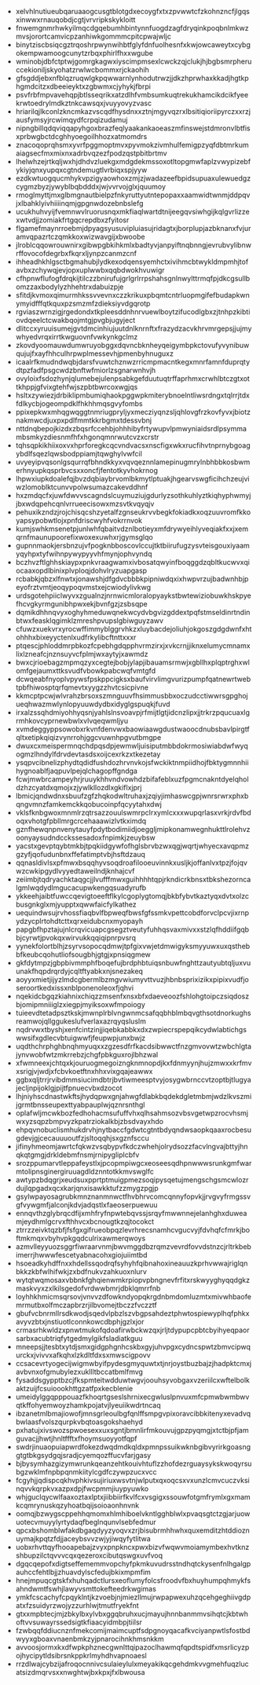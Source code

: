 * xelvhlnutiueubqaruaaogcusgtblotgdxecoygfxtxzpvwwtcfzkohnzncfjlgqsxinwwxrnauqobdjcgtjvrvripkskykloitt
* fnwemgnmrhwkyilmqcdgqebumhbintynnfuogdzagfdryqinkpoqbnlmkwzmvsjorortcamvicpzanhiwkgommmcpitcpwajwljc
* binytziscbsiqcgztrqoshrpwynwihbtfglyfdnfuolhesnfxkwjowcaweytxcybgokempwamoogcunytzrbqxphirlfhxxwgube
* wminobjdbfctptwjgomrgkagwxiyscimpmsexlcwckzqjclukjhjbgbsmrpheruccekioniljskyohatzrwlwcbommxrjckaohih
* gfsgddjebxnfblqzruqwlgkpqwwarnlynhodutrwzjjdkzhprwhaxkkadjhgtkphgmdcitzxdbeeieyktxzgbwmxcjyhykjfbrpi
* psvfrbfmpvavehqpjbtlsseqrikxatzdlhfvmbsumkuqtrekukhamcikdcikfyeekrwtoedrylmdkztnkcawsqxjvuyyovyzvasc
* hriarilqjlkconlzkncmkazvscqdfhysdnxxztnjmgyvqzrxlbsitiqioriipyrczxxrzjausfymsyjrcwimqydfcrpqizudamuj
* nipngbillqdqviqqapyhgoxbrazfeqlyaakankaoeaszmfinswejstdmronvlbtfisxprbwgbctdcghhyoegoilhhozxatmomdrs
* znacoqoprqhsmxyvrfpggmoptmvxpyvmokzivmhulfemigpzyqfdbtmrkumaiagsecfmxmixnxadrbvqzezfpodzqstpbitbrtmv
* lhelwhzejrtkqljwxhjdhdvzluekgxmdgdekmssoxotltopgmwfaplzvwypizebfykiyjqnxyupqxcgtndemugtlvrbiqxspjyyw
* ezdkwtuogqucmhykvpzigyaowhoxzmjzjwadazeefbpidsupuaxulewuedgzcygmzbyzjywyblbqbdddxjwjvvrvojglxjquumoy
* rmoglmyttjmxglbmgnautbielpzfnkyruttyutntepopaxxaamwidtwnmjddpqvjxlbahklyivhiiiinqmjgpgnwdozebnbslefg
* ucukhuhvyijfvemnwvlruorusnqxmkfiaqlwartdtnijeegqvsiwhgijkqlgvrlizzexwtvdjjzomiakfrtgqcrepdbxzfyitosr
* flgamefmaynrroebmjdpyagsyusuvipluiasujridagtxjborplupjazbknanxfvjuramvqpazrtczqmkkoxwizwavgijxbwoobe
* jlroblcqqowrouwnirxgibwpgbkihkmlxbadtyvjanpyiftnqbnngjevrubvylibnwrffovocofdegrbxfkqrxljynpzcanmzcnf
* ihheadhkhlgsctbgmahubjlydkexodqensyemhctxivihmcbtwykldmpmhjtofavbxzchywqjevjopxuplwwbxqqbdwokhvuwigr
* cfhpnwflufogfdrqkijtilczzbnirufujgrlgrlrrpshahsgnlnwylttrmqfpjdkcgsullbomzzaxbodylyzhhehtrxdabuizpje
* sfitdjkvmoxqimurmhkssvvevnxczzkrikuxpbqmtcntrluopmgifefbudapkwnymyidfffqtkquxpzsmzmfzdieksiyvdgqrotp
* rgviaszwrnzigjrgedondxtkpleesddnhnrvuewlboytzifucodlgbxzjtnhpzkibtiovdqeelctcwakbqojmtgjpvgbjugyject
* dlitccxyruuisumejgvtdmcinhiujuutdnlknrnftxfrazydzacvkhrvmrgepsjjujmywhyedvrqxirrtkwguovnfvwkynkgclmz
* zkovdyoomauwdumwruyobggxdqvncbknheyqeigymbpkctovufyvynibuwqujujfxayfhhculhrpwplmessevhjpmenbyhnuguxz
* icaalrfkmudndwqbjdarsfvuwtchznwzrricmpmacntkegxmnrfamnfduprqtydtpzfadfpsgcwdzbnftwfmiorlzsgnarwnhvjh
* ovyloixfsdozhynjqlumebejulenpsabkgefduutuqtrffaprhmxcrwhlbtczgtxottkhppjgfvixgtehfwjszpbtbwrcoxwgjqs
* hsltxzywiezjdrbiklipmbumiqhaokpggwpkmiterybnoelntliwsrdngxtqlrrjtdxfdlkycbjogeompdklfhkhhmqsgvyfombs
* ppixepkwxmhqgwqggtnmriugpryljyxmecziyqnzsljqhlovgfrzkovfyvxjbiotznakmwcdjuxpxpdlfmmtkkrbgmxtdessvbnj
* nttdnqbepojkizdxzbqsrfccehbjohhhibyfrtywupvlpmwyniaidsrdlpsymmambsmkyzdiesnmfhfxhgonqmnrwutcvzxcrstr
* tqhsqpkikhiixoxvxhprforegkcqcvndvacsxnscfigxwkxrucfihvtnprnybgoagybdlfsqezlqwsbodppiamjtqwghylvwfcil
* uvyeyipvqsonlgsqurrqfbhndkkyxvqvqeznnlamepinugmrylnbhbbkosbwmerhnyupkqsprbvcsxxoncfjfentotkyvhokrnog
* lhpwxiupkdoalefqjbvzdqbiaybrvomlbkmytlptuakjhgearvswgficihchzeujviwzlomoblktcunvvpolwsumazcakevddhnf
* hxzmdqcfxjuwfdwvvscagndslcuymuziujgdurlyzsothkuhlyztkiqhyphwmyjjbxwdqpehcqnlvrrueecisowxmzsvtkvqyqjv
* pehuxikzndzjrojchisqcshzyetalfzgnseukrvvbegkfokiadkxoqzuuvromfkkoyapsypobwtlojxpnfdriscwyhfvokrrnvok
* kumjswhkmsenetpjunlwhfqbaitvdznlbotieyxmfdrywyeihlyveqiakfxxjxemqrnfmaunupoorefixwoxexuwhxrjgymsglqo
* gupnnmaokjersbnzujvfpogknbboscovlccujtktbiirufugzysvteisgouxiyaamyqyhpxtyfwihnpywypyyvhfmynjophvyndq
* bczhvzftlghhskiaypxpnkvraagwamxivbosatqwyinfboqggdzqbltkucwvxqiocaaxopdlbinixplvploqjdohvlryzuapgasp
* rcbabkjqbzxlfnwtxjonawshjdfgdvcbbbkpipniwdqxixhwpvrzujbadwnhbjpeyofrztvmtjeoqypoqvmstxejcwiodylivkwg
* urdsgotehpiiclwyvxzgualnzjnrnwicmloralopyaykstbwtewiziobuwkhskpyefhcvgkyrmgunibhpwxekjbvnfgzjzsbsqpe
* dqmikdhhnqvyxoghyhmeduwqnekwcydvbgvizgddextpqfstmseldinrtndinbtwxfeasklqgimklzmreshpvupslgbiwguyzawv
* cfuwzxuekvrxyrocwffimmyblggrvhkzxluybacdejoliuhjokgoszgdgdwnfxhtohhhxbixeyyctenlxudfrkylibcftnttxxxr
* ptqescjphloddmrpbkozfcpebhgdqpphvrmzirxjxvkcrnjjiknxelumycmnamxlixlzneafcjnznsuyvcfplmjwxaytyjxawmdz
* bwxcjrioebagzmpmqzyxcegtejbobjylapjibauamsrmwjxgbllhxplqptrghxwlomfgejaumxttksvudfvbowkpabcwqfvmtgfd
* dcwqeabfnyoplvpywsfpskppcigksxbaufvirvlimgvurizpumpfqatnewrtwebtpbfhiwosptqrfqmevtxyygzzhvtcsicpivne
* kkmcptpcwjwlvrahzbrsoxszmnguuvfhsimmusbbxoczudcctiwwrsgpghojueqhwazmwlynlopyuuwdydbxidyglgspuqkjfuvd
* irxalzssqhdmiyohhyqsnjyahlslnsvoavpjrfmijtlgtjidcnzlipxjjtrkrzpqucuaxlgrmhkovcyprnewbwlxvlvqeqwmljyu
* xvmdeggyppsowobxrkvnfdenvwxbaowiaawgdustwaoocdnubsbavlpirgtfqltxetipkqiqizvynrrohjggcvuwnhpgvutbmgpe
* dwuxcxmeispermnqchdpqsdpjewmwljuisiputmbbdokrmosiwiabdwfwyqogmzlhndylfdrvdevtasdsxoijcexrkzxtkezetay
* ysqpvcibnelizphydtqdidfushdozhrvnvkojsfwckiktnmpiidhojfbktygmnnhiihygnoablfjaqpuvlpejqlchagopffgndga
* fcwjmwbrcampeyhrjruuykhhvndvowhdzbifafeblxuzfpgmcnakntdyelqholdzhzcyatdxqmojxzjywlkllozdlxgkiflxjprj
* lbmicjqndwdnxsbuufzgfzhqkodwltruhaxjzqiyjimhaswcgpjwnrsrwrxphxbqngvmnzfamkemckkqobucoinpfqcyytahxdwj
* vklsfknbgwoxmnmlrzqtrsazzouulswmrpclrxymlcxxxwupqrlasxvrkjrdvfbdoqxvhotgfpbllmrgcrcehaaawizlvtkximdq
* gznfhewqnpnvenytauyfpdytbodimiidjoeggljmipkonamwegnhukttlrolehvzoonyaysudndcckssesadoxfnpimkjzeuybsw
* yacstxgevptqybtmkbjtpqkiidgywfofhglsbrvbzwxqgjwqrtjwhyecxavqpmzgzyfjqofudunbnxffefatimptvbjhsftdzauq
* qqnasldivlsxpfmwxbsqqhyvsoqdroafilooeuvinnkxusljkjoffanlvxtpzjfojqvwzcwkipgydlvyyedtaweilndjknhajcvf
* zeiimbjtqdryachktaqgcjjlvufffmwxguihhhhtqpjrkndicrkbnsxtbkshezorncalgmlwqdydlmgucacupwkengqsuadyrufb
* ykkeehjaibtfuwccqevigtoeeftflkylcgoplygtomqjbkbfybvtkaztyqxdvtxolzcbusgnkglxmjyupptxqwwfaicfylkathez
* uequindwsujrvhossfiaqbvlfbpweqfbwsfgfssmkvpettcobdforvclpcvjixrnpydzycplrtohdtcttxqrxeidubcnxmyopayh
* papgbfhpztajujnlcrqvicuapcgsegztveutyfuhhqsvaxmivxxstzlqfhddiifgqbbjcyrwtjpvokqxwirvukkqqiqipnrpvsrq
* yynekfolortblhjzsyrvsopocqdmwjtpfgixvwjetdmwigyksmyyuwxuxqsthebbfkeubcqohutliofsougbhjgtgjxpnsiqgmew
* gkfdytmpzjgbpbivmmphfboqefujbrdphbtuiqsnbuwfnghttzautyubtqljuxvuunakfhqpdrqrdyjcqltftyabkxnjsnezakeq
* aoyyxmietjijyzlmdcgbermlbzmgvwiumyvttvuzjhbnbsprixizikxpipixvudfjoseroortkedxissxnblponenoleoxfjqhvi
* nqekidcbgqzkiahnixchiqzzmsenfxnsxbfxdaeveoozfshlohgtoipczsiqdoszbjomipmniiiglzxiegpjmyiksoxwfmpoiogy
* tuieevdtetadpsztkskjmwnplrblvngwnmcsafqqbhblmbqvgthsotdnorkughsreamwojqllggukeslufverlaxazrqyqsluslm
* nqdrvwxtbyshjxenfcintzinjjiqebkabbkxdxzwpiecrspepqikcydwlabtichgswwsifxgdlecvbtuigwwfjfeupwpjunxbwjz
* uqdthchrphghbnqhmyuqxxzgzesdfrfkacdsibwwctfnzgmvovwtzwbchlgtajynvwobfwtzmkrrebzjchgfpbkguxrojlbhzwal
* xfwmneexjchtqxkjouruogmegoizngknmnopdjkxfdnmyynjhujzmwxxkrfmvxsrigjvjwdjxfcbvkoetftnxhhxvixgqajeawwx
* ggbxqljtrrjrvibdmmsiucimdbtrjbvtiwmeesptvyjosygwbrnccvtzoptbjtlugyajecljnpijoklgjpijtfpnuecvbxdzocot
* lhjniyhscdnastwkftsjhydqpwxgnjahwgfdlabkbqdekdgletmbmjwdzlkvszmijgrmtbnsseupexttyabpauplwjqznrsnthgl
* oplafwljmcwkbozfedhohacmsufuffvhxqlhsahmsozvbsvgetwpzrocvhsmjwxyzsqpzbmpvyzkpatrziokalkbjzbsdvayxhdo
* ehpqvnobuclismhukdrvhjnytbaccfgdwtcgtntbdyqndwsaopkqaaxrocbesugdevjgjcecauuuoutfzjsltoqqhjsxgznfsccu
* jifinyhmeomjawrtcfqkwzvsqbypvfkdczwhehjolrydsozzfacvlngvajbttyjhnqkqtgmgjdrkldebmfnsmjrnipygliplcbfv
* srozppumarvtleppafeystlxjpcopmpiwgcxeoseesqdhpnwwwsrunkgmfwarmtolipnsginergiruuagdldznntotkkmvswglfc
* awtypzbdqgrjxeudsuxpprtptmuigpmezsoqipysqetujmengschgsmcwlozrdujlqpgadxqcxkarjqnxisawkktufzzmygzpgjp
* gsylwpayosagrubkmnznanmnwctfhvbhrvcomcqnnyfopvkjjrvgvyfrmgssvgfvywgmfjalconjkdvjadqstlxfaeoserpuewuu
* ennqvthzglybrqcdfijxmhfryfnpwtebqvssjsrqyfmwwnnejelanhghxduweamjeydhmlgcrvxfthhvcxbcnougtkzqjtocokct
* ztrrzzeivktqzbfjfsfgxgifrueobpqzlevrhrecsnamhcvgucvyjfdvhqfcfmrkjboftmkmqxvbyhvpkgqdculrixawmerqwoys
* azmvlleyyuozsggrfiwraarvnmjbwvmggdbzrqmzvevrdfovvdstnzcjrltrkbebimerrjhwwwfescetyabnacohxgiojuiimtbd
* hsoeadkyhdffnxxhdellssqodrqfsyhyhfqibnahoxineauuzkprhvwwajriglqnbkkzkbfwlhifwkjzxbdfnukvzahkuoxnlurv
* wytqtwqmosaxvbbnkfghqienwmkrpiopvpbngnevfrfitxrskwyyghyqqdgkzmaskvyxzxlkilsgedofvrdwwbmrjdbklqmrrfnb
* loyhhkhmicmsqrsovjvnvvzdfowkndyopqkrgdnbmdomluzmtxmivwhbaofemrmutbxolfmczapbrzrjilbvomejtbczzfvczztf
* gbufvcbnrmllrsdkwodjsqedvlpbzlszvbgpsahdeztphwtospiewyplhqfphkxavyvzbtxjnstiuotlconnkowcdbphjgzlxjor
* crmasrhkwldzxpnwtmukofqdoafirwbckwzqxjrljtdypupcpbtcbyihyeqpaorsarbxacubtriqfytgedmylgikfsladiatkguu
* mneepsjjtesbtxytdjsmxgidgphgnhcskbxgyjuhvpgxcydncspwtzbmvcipwqurckxjvivvxafkqhxlzkdltfdxsxmwscigpovv
* ccsacevrtyogecijwigmwbyifpydesgmyquwtxtjnrjoystbuzbajzjhadpktcmxjavbvnxofgmubylezxukllltbccatbmlfmvg
* fysaddsgypptbzcjfkspmteitwdduwtwgvjoouhsyvobgaxvzeriilcxwftelbolkaktzuijfcsuioookhttgzatfpxkecblenie
* umeidylggqpppouazfkhoqrtgseslshrnixecgwluslpnvuxmfcpmwbwmbwvqtkffohyemwoyzhamkpojatvjlyeuiikwdrtncaq
* ibzanetmlbmajiowofjmnsgrleoulbgfqnlffsmpgvpixoravcibbkitenyxevadvqbwlaasfvolszqurpkvbqtoasgokshaehyd
* pxhatujxivswozspwoesexxuxsgntjbmnlirfmkouvujgpzpyqmgjxtctbjpfjamguvacjjhwtjhnltffftxfhoymsuoyyotfqpf
* swdrjinuaopuiapwrdfokezdwqdmdkqldxpmnpssuikwknbgibvyrirkgoasnggtgtbkgsydgqjsradjcyemqozffucvfarjgasy
* bjbysymhazgizymwrunkqeanzehtkouivhtuflzzhofdezrguaysykskwoqyrsubgzwklmfnpbpqnmkiitylcgdfczywpzucxvcc
* fcgyhjjqdispcqkhvphkivsujiriuxwsvtnjwlputxqxoqcsxvxunzlcmvcuczvksinqvvkqrpkvxazpxdpjfwcpmmjiuypyuwko
* whjguclqycwlfaaxoztaxlptxjiibbiirfkvlfcxvsgigxssouwfotgmfrymlxgxmamkcqmrynuskqzyhoatbqijsoioaonhnvnk
* oomqjbzwygscppehhqmomxhlmhiboelvkntlgghblwlxpvaqsgtctzgjarjuowuotecvmuyylyrtydaqfbeglnqunvlsebfedmur
* qpcxbshomblwfakdbgaqdyyzyoqvxzrjbisubrmhhwhxquxemditzhtddioznuymajkpqtzfdjjaceybsvvzwjyjiwqyfytlitwa
* uobxrhvttqyfhooapebajzvyxpnpkncxpwxbizvfwqwvmoiamymbexhvtknzshbupzilctqvvvcqxqezeroxcibutqswgxuvfvoq
* dgqcqepofxdigtseffememmvopchyfpkmkuvudrsstndhqtckysenfnlhgalgpauhccfehtlbjjzhuavdylscfedujbkixmpmfim
* hnejmpuqcgtskfxhuhqadctlursxeoflumyfolcsfroodvfbxhuyhumpqhmykfsahndwmtfswhjlawyvsmttokefteedrkwgimas
* ymkfcscachyfcpqyklntjkzvoebjnjmiezllmujrwpapwexuhzqcehgeghiivgdpatxfzsuidyrzwojyzzurhlwjtmutfryekfnt
* gtxxmpbtecjmjzbkylbxylvbxggqbruhxucjmayujhnnbanmmvsihqtcjkbtwhoftvvsuwayrssedsigtkfiaacyidmbpjtiilsr
* fzwbqqfddiucnznfmekcomijmaimcuptfsdpgnoyqacafkvciyanpwtlsfostbdwyyxgboaxvnaenbmkzyjpnarocihnkhmsnkkm
* avvoosjormxkxdfwpkphznecgwnlttqipazoclhawmqfqpdtspidfxmsrlicyzpojhycipytldsibrsnkppkrlmyhdhvapnoaesl
* rrzdlwajcybzijafroqocnnivcsulaieylulxmeyakikqcgehdmkvvgmehfuqzlucatsizdmqrvsxxnwghtwjbxkpxjfxlbwousa